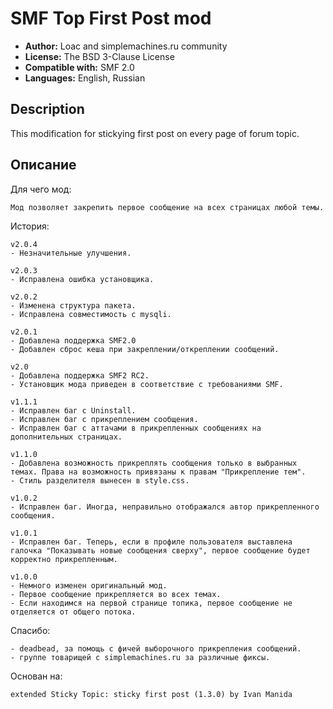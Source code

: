 # SMF Top First Post mod
* **Author:** Loac and simplemachines.ru community
* **License:** The BSD 3-Clause License
* **Compatible with:** SMF 2.0
* **Languages:** English, Russian

## Description
This modification for stickying first post on every page of forum topic.

## Описание
Для чего мод:

	Мод позволяет закрепить первое сообщение на всех страницах любой темы.

История:

    v2.0.4
    - Незначительные улучшения.
    
    v2.0.3
    - Исправлена ошибка установщика.

    v2.0.2
    - Изменена структура пакета.
    - Исправлена совместимость с mysqli.

	v2.0.1
	- Добавлена поддержка SMF2.0
	- Добавлен сброс кеша при закреплении/откреплении сообщений.

	v2.0
	- Добавлена поддержка SMF2 RC2.
	- Установщик мода приведен в соответствие с требованиями SMF.

	v1.1.1
	- Исправлен баг с Uninstall.
	- Исправлен баг с прикреплением сообщения.
	- Исправлен баг с аттачами в прикрепленных сообщениях на дополнительных страницах.

	v1.1.0
	- Добавлена возможность прикреплять сообщения только в выбранных темах. Права на возможность привязаны к правам "Прикрепление тем".
	- Стиль разделителя вынесен в style.css.

	v1.0.2
	- Исправлен баг. Иногда, неправильно отображался автор прикрепленного сообщения.

	v1.0.1
	- Исправлен баг. Теперь, если в профиле пользователя выставлена галочка "Показывать новые сообщения сверху", первое сообщение будет корректно прикрепленным.

	v1.0.0
	- Немного изменен оригинальный мод.
	- Первое сообщение прикрепляется во всех темах.
	- Если находимся на первой странице топика, первое сообщение не отделяется от общего потока.

Спасибо:

	- deadbead, за помощь с фичей выборочного прикрепления сообщений.
	- группе товарищей с simplemachines.ru за различные фиксы.

Основан на:

	extended Sticky Topic: sticky first post (1.3.0) by Ivan Manida

